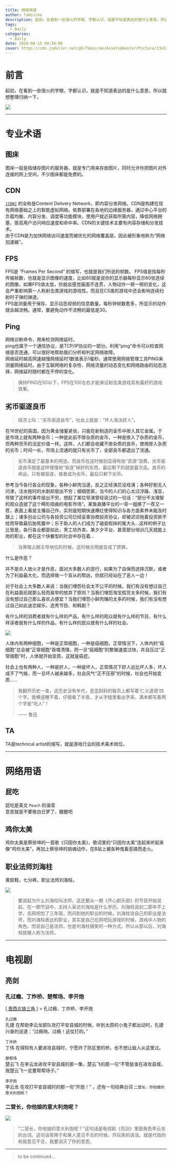 ```yaml
---
title: 网络用语
author: Tamsiree
description: 起初，在看到一些很火的字眼，字都认识，就是不知道表达的是什么意思，所以就想整理归纳一下。
tags:
  - Daily
categories:
  - Daily
date: 2019-08-15 09:34:00
cover: https://cdn.jsdelivr.net/gh/Tamsiree/Assets@master/Picture/13e535eb4f3c0276170cab8f4878aa57ed5879b3.jpg
---
```


# 前言
起初，在看到一些很火的字眼，字都认识，就是不知道表达的是什么意思，所以就想整理归纳一下。

![](https://cdn.jsdelivr.net/gh/Tamsiree/Assets@master/Picture/upic_31528482_ZWxVYlJBeXBESTlpbm9Ib1diMHRGUT09_1571244105358.jpg)

---

# 专业术语
## 图床
图床一般是指储存图片的服务器，就是专门用来存放图片，同时允许你把图片对外连接的网上空间，不少图床都是免费的。  

## CDN
[`[CDN]`](https://tamsiree.com/TechnicalResearch/CDN/CDN/) 的全称是Content Delivery Network，即内容分发网络。CDN是构建在现有网络基础之上的智能虚拟网络，依靠部署在各地的边缘服务器，通过中心平台的负载均衡、内容分发、调度等功能模块，使用户就近获取所需内容，降低网络拥塞，提高用户访问响应速度和命中率。CDN的关键技术主要有内容存储和分发技术。  
由于CDN是为加快网络访问速度而被优化的网络覆盖层，因此被形象地称为“网络加速器”。

## FPS
FPS是 “Frames Per Second” 的缩写，也就是我们所说的帧数。
FPS值是指每秒传输帧数，也就是显示图像的速度，比如60就是说你的显示器每秒显示60张连续的图像，如果FPS值太低，你就会感觉画面不连贯，人物动作一顿一顿的变化，这会严重影响第一人称射击类游戏的游戏性。而且在CS类的游戏中还会影响连续扫射时子弹的弹道。  
FPS是测量用于保存、显示动态视频的信息数量。每秒钟帧数愈多，所显示的动作就会越流畅。通常，要避免动作不流畅的最低是30。

## Ping
网络诊断命令，用来检测网络延时。  
ping也属于一个通信协议，是TCP/IP协议的一部分。利用“ping”命令可以检查网络是否连通，可以很好地帮助我们分析和判定网络故障。  
网络延时越高网速越慢网络延时1数值表示1毫秒。通常使用网络管理工具PING来测量网络延时。由于互联网络的复杂性、网络流量的动态变化和网络路由的动态选择，网络延时随时都在不停的变化。

> 保持PING在50以下，FPS在100左右才能保证射击类游戏具有最好的游戏效果。

## 劣币驱逐良币

> 经济上叫：“劣币驱逐良币”，社会上就是：“坏人淘汰好人”。

在16世纪的英国，因为黄金储量紧张，只能在新制造的金币中掺入其它金属。于是市场上就有两种金币；一种是此前不掺杂质的金币，一种是掺入了杂质的金币，但两种货币的法定价值一样。这样，人们都会收藏不掺杂质的良币，使用掺入杂质的劣币；时间一长，市场上流通的就只有劣币了，全部良币都退出了流通。

> 劣币满足了最基本的用途，而良币在这时候则显得有些“资源”浪费。劣币驱逐良币就是这样慢慢地“驱逐”掉好的东西，最后剩下的就是最次品。良币的命运，只有被驱逐，或者成为劣币，最后只剩下劣币。

参考当今各行各业的现象，各种小鲜肉当道，反之正经演员没戏演；各种好剧无人问津，注水拖时的水剧却层出不穷；细细思索，当今的人们的心太过浮躁、浅显，导致了这样的事件层出不穷，想起了某位导演曾经说过的一句话：“部分不太理智的观众造就了这个畸形扭曲的电影市场”。某鱼直播平台的一哥一姐换了一茬又一茬，表面上看是主播自己作，实则是短期快速爆红使得知识与各方面素养未能及时跟上；诸多创业公司与各投资公司已经妥善协商投资协议，却被迟迟拖着投资款不给而导致最后胎死腹中；乐于助人的人们成为了碰瓷假摔的冤大头...这样的例子比比皆是，各行各业都是如此，黑工坊外卖、某夕夕平台、甚至部分培训几天就能上岗的职业，都在这个快餐型的社会中存在着...

> 当黑暗占据主导地位的时候，这时候光明就变成了原罪。

什么是作恶？

并不是杀人放火才是作恶，面对大多数人的恶行，如果为了自保而选择沉默，或者为了利益最大化，而选择做一个盲从的帮凶，你就已经站在了恶人一边！

对于社会上大多数人来说：当我们埋怨社会太不公平的时候，我们有没有想过自己在利益面前就那么轻而易举的放弃了原则？当我们埋怨淘宝假货太多时候，我们有没有想过自己那么喜欢占便宜？当我们埋怨小鲜肉赚的太多的时候，我们有没有想过自己如此迷恋娱乐、选秀节目、和韩剧？

有什么样的消费者就有什么样的产品，有什么样的观众就有什么样的节目，有什么样读者就有什么样的作品，有什么样的民众就有什么样的社会。

![](https://timgsa.baidu.com/timg?image&quality=80&size=b9999_10000&sec=1576069069083&di=1a8bee75a1fc71e489d425c2ca4ff7cf&imgtype=0&src=http%3A%2F%2Fn.sinaimg.cn%2Fsinacn%2Fw1280h720%2F20180307%2F9ffb-fxpwyhv4794756.jpg)

人体内有两种细胞，一种是正常细胞，一种是癌细胞，正常情况下，人体内的“癌细胞”总会被“正常细胞”吞噬清理，而一旦“癌细胞”的繁殖速度过快，并且压过“正常细胞”时，人体就开始变质，这就是癌症。

社会上也有两种人，一种是好人，一种是坏人，正常情况下好人远比坏人多，坏人成不了气候，而一旦坏人越来越多，社会风气“正不压邪”的时候，社会也开始变质……

> 我翻开历史一查，这历史没有年代，歪歪斜斜的每页上都写着‘仁义道德’四个字。我横竖睡不着，仔细看了半夜，才从字缝里看出字来，满本都写着两个字是“吃人”！
>   
> —— 鲁迅


## TA

TA是technical artist的缩写，就是游戏行业的技术美术岗位。

---

# 网络用语
## 屁吃
屁吃是英文 `Peach` 的谐音  
意思就是不要做白日梦了，醒醒吧

## 鸡你太美
鸡你太美是蔡徐坤的一首歌《只因你太美》，歌词里的“只因你太美”连起来听起来像“鸡你太美“，再加上蔡徐坤的销魂动作，在B站上被各种鬼畜恶搞而走火。  

## 职业法师刘海柱
黄胶鞋，七分裤，职业法师刘海柱。  

![](http://www.jd-tv.com/uploads/allimg/190131/18-1Z131102245344.jpg)

> 要说起为什么刘海柱叫法师，这还要从一期《开心剧乐部》的节目开始说起，在一期节目中，主持人采访刘海柱是什么学历，刘海柱说初二那年不上学，去网吧包了三年宿，而问到他的职业的时候，刘海柱说自己的职业是法师，而刘海柱表达的职业，其实是自己在网吧玩游戏的时候，游戏中人物的角色。而说自己是法师，也是刘海柱搞笑的一种方式。所以从那以后，刘海柱就被人称为法师。

---

# 电视剧
## 亮剑
### 孔过瘾、丁炸桥、楚帮场、李开炮

[[ 晋西北铁三角 ]](https://tamsiree.com/Teleplay/亮剑/晋西北铁三角/) > 孔过瘾、丁炸桥、李开炮

`孔过瘾`  
孔捷 在帮助李云龙部队攻打平安县城的时候，听到太原的小鬼子都出动时，孔捷兴奋的说道：“过瘾呐，过瘾！这仗打的。”

`丁炸桥`  
丁伟 在得知有人要进攻县城时，宁愿炸了防区里的桥，也不想让敌人从这里过。

`楚帮场`  
楚云飞 在李云龙进攻平安县城的那一集，楚云飞的那一句“不管是谁在进攻县城，我楚云飞一定要帮帮场子。”

`李开炮`  
李云龙 在攻打平安县城时的那一句“开炮！” ，还有一句经典台词 `二营长，你他娘的意大利炮呢？`

### 二营长，你他娘的意大利炮呢？

![](http://5b0988e595225.cdn.sohucs.com/images/20180609/998039f93a344188885e74be03b5a0a3.jpeg)

> “二营长，你他娘的意大利炮呢？”这句话是电视剧《亮剑》里面角色李云龙的台词。这句话常用于和某人意见不合的时候，开玩笑的说法。就是代指你和我意见不合，我要消灭了你的意思。

---
> to be continued...